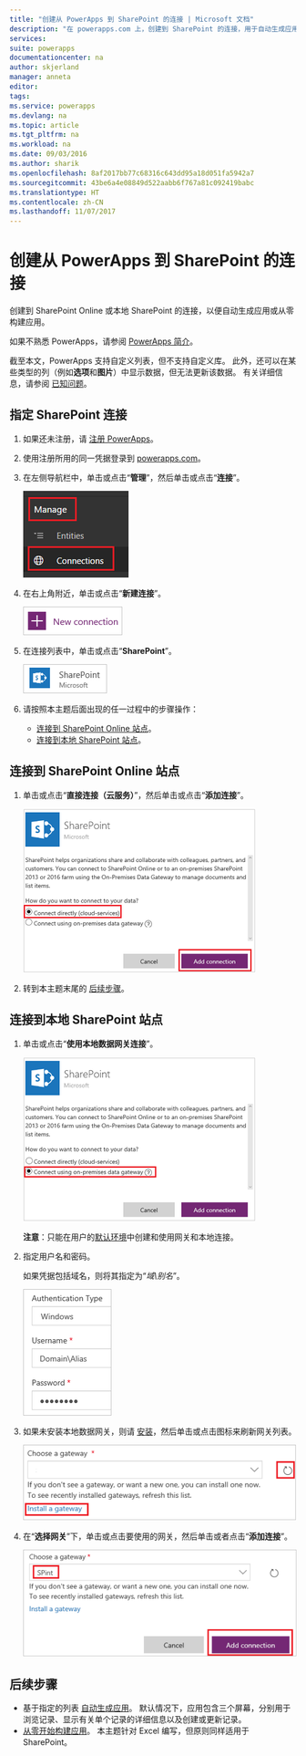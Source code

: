 ```yaml
---
title: "创建从 PowerApps 到 SharePoint 的连接 | Microsoft 文档"
description: "在 powerapps.com 上，创建到 SharePoint 的连接，用于自动生成应用或从零构建应用。"
services: 
suite: powerapps
documentationcenter: na
author: skjerland
manager: anneta
editor: 
tags: 
ms.service: powerapps
ms.devlang: na
ms.topic: article
ms.tgt_pltfrm: na
ms.workload: na
ms.date: 09/03/2016
ms.author: sharik
ms.openlocfilehash: 8af2017bb77c68316c643dd95a18d051fa5942a7
ms.sourcegitcommit: 43be6a4e08849d522aabb6f767a81c092419babc
ms.translationtype: HT
ms.contentlocale: zh-CN
ms.lasthandoff: 11/07/2017
---
```

# <a name="create-a-connection-to-sharepoint-from-powerapps"></a>创建从 PowerApps 到 SharePoint 的连接
创建到 SharePoint Online 或本地 SharePoint 的连接，以便自动生成应用或从零构建应用。

如果不熟悉 PowerApps，请参阅 [PowerApps 简介](getting-started.md)。

截至本文，PowerApps 支持自定义列表，但不支持自定义库。 此外，还可以在某些类型的列（例如**选项**和**图片**）中显示数据，但无法更新该数据。 有关详细信息，请参阅 [已知问题](connections/connection-sharepoint-online.md#known-issues)。

## <a name="specify-a-sharepoint-connection"></a>指定 SharePoint 连接
1. 如果还未注册，请 [注册 PowerApps](signup-for-powerapps.md)。
2. 使用注册所用的同一凭据登录到 [powerapps.com](https://web.powerapps.com)。
3. 在左侧导航栏中，单击或点击“**管理**”，然后单击或点击“**连接**”。
   
    ![“文件”菜单上的“新建”选项](./media/connect-to-sharepoint/manage-connections.png)
4. 在右上角附近，单击或点击“**新建连接**”。
   
    ![新建连接按钮](./media/connect-to-sharepoint/new-connection.png)
5. 在连接列表中，单击或点击“**SharePoint**”。
   
    ![添加 SharePoint 连接](./media/connect-to-sharepoint/add-sp-portal.png)
6. 请按照本主题后面出现的任一过程中的步骤操作：
   
   * [连接到 SharePoint Online 站点](connect-to-sharepoint.md#connect-to-a-sharepoint-online-site)。
   * [连接到本地 SharePoint 站点](connect-to-sharepoint.md#connect-to-an-on-premises-sharepoint-site)。

## <a name="connect-to-a-sharepoint-online-site"></a>连接到 SharePoint Online 站点
1. 单击或点击“**直接连接（云服务）**”，然后单击或点击“**添加连接**”。
   
    ![选择 SharePoint Online](./media/connect-to-sharepoint/choose-online.png)
2. 转到本主题末尾的 [后续步骤](connect-to-sharepoint.md#next-steps)。

## <a name="connect-to-an-on-premises-sharepoint-site"></a>连接到本地 SharePoint 站点
1. 单击或点击“**使用本地数据网关连接**”。
   
    ![选择本地 SharePoint](./media/connect-to-sharepoint/choose-onprem.png)
   
    **注意**：只能在用户的[默认环境](working-with-environments.md)中创建和使用网关和本地连接。
2. 指定用户名和密码。
   
    如果凭据包括域名，则将其指定为“*域\别名*”。
   
    ![指定凭据](./media/connect-to-sharepoint/specify-credentials.png)
3. 如果未安装本地数据网关，则请 [安装](gateway-reference.md)，然后单击或点击图标来刷新网关列表。
   
    ![安装网关](./media/connect-to-sharepoint/install-gateway.png)
4. 在“**选择网关**”下，单击或点击要使用的网关，然后单击或者点击“**添加连接**”。
   
    ![选择网关](./media/connect-to-sharepoint/choose-gateway.png)

## <a name="next-steps"></a>后续步骤
* 基于指定的列表 [自动生成应用](app-from-sharepoint.md)。 默认情况下，应用包含三个屏幕，分别用于浏览记录、显示有关单个记录的详细信息以及创建或更新记录。
* [从零开始构建应用](get-started-create-from-blank.md)。 本主题针对 Excel 编写，但原则同样适用于 SharePoint。

